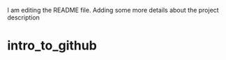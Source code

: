 I am editing the README file. Adding some more details about the project description
# intro_to_github
